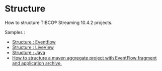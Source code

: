 # Structure

How to structure TIBCO&reg; Streaming 10.4.2 projects.

Samples :

* [Structure : Eventflow](eventflow/src/site/markdown/index.md) 
* [Structure : LiveView](liveview/src/site/markdown/index.md) 
* [Structure : Java](java/src/site/markdown/index.md) 
* [How to structure a maven aggregate project with EventFlow fragment and application archive.](application)
